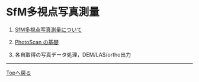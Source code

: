 # SfM多視点写真測量

1. [SfM多視点写真測量について](./1_about_sfm/1_about_sfm.md)

2. [PhotoScan の基礎](./2_photoscan/2_photoscan.md)

3. 各自取得の写真データ処理，DEM/LAS/ortho出力

---

[Topへ戻る](https://github.com/hdtopography/learning)
